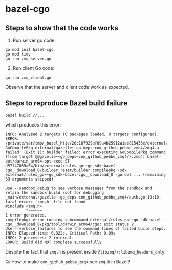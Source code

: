 # bazel-cgo

## Steps to show that the code works

1. Run server go code:

```
go mod init bazel-cgo
go mod tidy
go run zmq_server.go
```

2. Run client Go code:

```
go run zmq_client.go
```

Observe that the server and client code work as expected.

## Steps to reproduce Bazel build failure

```
bazel build //...
```

which produces this error:

```
INFO: Analyzed 2 targets (0 packages loaded, 0 targets configured).
ERROR: /private/var/tmp/_bazel_htie/20c187929af89a4b25912a1ae815433e/external/gazelle~~go_deps~com_github_pebbe_zmq4/BUILD.bazel:3:11: GoCompilePkg external/gazelle~~go_deps~com_github_pebbe_zmq4/zmq4.a failed: (Exit 1): builder failed: error executing GoCompilePkg command (from target @@gazelle~~go_deps~com_github_pebbe_zmq4//:zmq4) bazel-out/darwin_arm64-opt-exec-ST-d57f47055a04/bin/external/rules_go~~go_sdk~bazel-cgo__download_0/builder_reset/builder compilepkg -sdk external/rules_go~~go_sdk~bazel-cgo__download_0 -goroot ... (remaining 69 arguments skipped)

Use --sandbox_debug to see verbose messages from the sandbox and retain the sandbox build root for debugging
_main/external/gazelle~~go_deps~com_github_pebbe_zmq4/auth.go:19:10: fatal error: 'zmq.h' file not found
#include <zmq.h>
         ^~~~~~~
1 error generated.
compilepkg: error running subcommand external/rules_go~~go_sdk~bazel-cgo__download_0/pkg/tool/darwin_arm64/cgo: exit status 2
Use --verbose_failures to see the command lines of failed build steps.
INFO: Elapsed time: 0.322s, Critical Path: 0.09s
INFO: 2 processes: 2 internal.
ERROR: Build did NOT complete successfully
```

Despite the fact that `zmq.h` is present inside `@libzmq//:libzmq_headers_only`.

Q: How to make `com_github_pebbe_zmq4` see `zmq.h` in Bazel?
